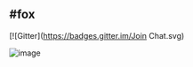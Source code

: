 #fox
-----------------------------------
[![Gitter](https://badges.gitter.im/Join Chat.svg)

 ![image](https://github.com/wenbo2018/fox/blob/master/fox-framework1.png)
